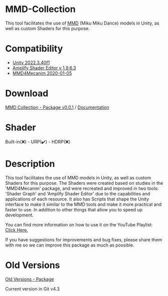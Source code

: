 # MMD-Collection
This tool facilitates the use of [MMD](https://learnmmd.com/downloads/) (Miku Miku Dance) models in Unity, as well as custom Shaders for this purpose. 

# Compatibility
- [Unity 2022.3.40f1](https://unity.com/pt/releases/editor/whats-new/2022.3.40#notes)
- [Amplify Shader Editor v 1.9.6.3](https://assetstore.unity.com/packages/tools/visual-scripting/amplify-shader-editor-68570)
- [MMD4Mecanim 2020-01-05](https://stereoarts.jp/)

# Download

[MMD Collection - Package v0.0.1]()
 / 
[Documentation]()

# Shader

Built-in(❌) - URP(✔️) - HDRP(❌)

# Description

This tool facilitates the use of MMD models in Unity, as well as custom Shaders for this purpose.
The Shaders were created based on studies in the 'MMD4Mecanim' package, and were recreated and improved in two tools: 'Shader Graph' and 'Amplify Shader Editor' due to the capabilities and applications of each resource.
It also has Scripts that shape the Unity interface to make it similar to the MMD tools and make it more practical and faster to use. In addition to other things that allow you to speed up development.

You can find more information on how to use it on the YouTube Playlist: [Click Here.](https://youtube.com/playlist?list=PL5hnfx09yM4IWSWveW0NKCfX1Anec4dw7&si=GZeV6Jm0JcsiMCxo)

If you have suggestions for improvements and bug fixes, please share them with me so we can improve this package as much as possible.

# Old Versions
[Old Versions - Package](https://drive.google.com/drive/folders/19pbcDSKguJPxQJnT9euMLY83m2MjU8hO?usp=drive_link)

Current version in Git v4.3